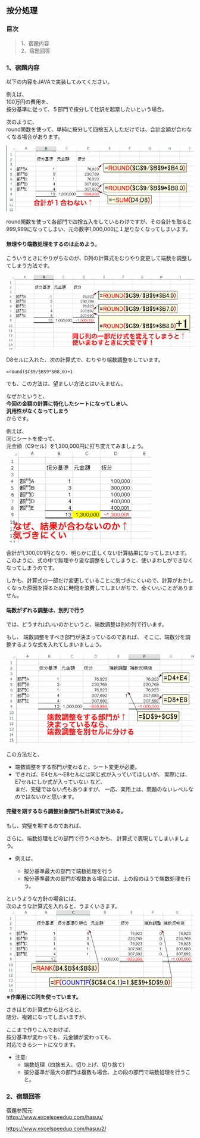 ## 按分処理  
### 目次  
> 1、宿題内容  
> 2、宿題回答  

### 1、宿題内容  
 以下の内容をJAVAで実装してみてください。  
  
例えば、  
100万円の費用を、  
按分基準に従って、５部門で按分して仕訳を起票したいという場合。  

次のように、  
round関数を使って、単純に按分して四捨五入しただけでは、合計金額が合わなくなる場合があります。  

![resource_992](https://github.com/wangdl000/study/blob/master/01_Java%E5%85%A5%E9%96%80/resource_992/092_101.png)   

round関数を使って各部門で四捨五入をしているわけですが、その合計を取ると999,999になってしまい、元の数字1,000,000に１足りなくなってしまいます。  

#### 無理やり端数処理をするのは止めよう。  

こういうときにやりがちなのが、D列の計算式をむりやり変更して端数を調整してしまう方法です。  

![resource_992](https://github.com/wangdl000/study/blob/master/01_Java%E5%85%A5%E9%96%80/resource_992/092_102.png)  

D8セルに入れた、次の計算式で、むりやり端数調整をしています。  

    =round($C$9/$B$9*$B8,0)+1  

でも、この方法は、望ましい方法とはいえません。  

なぜかというと、  
**今回の金額の計算に特化したシートになってしまい、**  
**汎用性がなくなってしまう**  
からです。  

例えば、  
同じシートを使って、  
元金額（C9セル）を1,300,000円に打ち変えてみましょう。  
![resource_992](https://github.com/wangdl000/study/blob/master/01_Java%E5%85%A5%E9%96%80/resource_992/092_103.png)  

合計が1,300,001円となり、明らかに正しくない計算結果になってしまいます。
このように、式の中で無理やり変な調整をしてしまうと、使いまわしができなくなってしまうのです。  

しかも、計算式の一部だけ変更していることに気づきにくいので、計算がおかしくなった原因を探るために時間を浪費してしまいがちで、全くいいことがありません。  

#### 端数がずれる調整は、別列で行う

では、どうすればいいのかというと、端数調整は別の列で行います。

もし、
端数調整をすべき部門が決まっているのであれば、
そこに、端数分を調整するような式を入れてしまいましょう。

![resource_992](https://github.com/wangdl000/study/blob/master/01_Java%E5%85%A5%E9%96%80/resource_992/092_104.png)  

この方法だと、

  - 端数調整をする部門が変わると、シート変更が必要。  
  - できれば、E4セル～E8セルには同じ式が入っていてほしいが、
  実際には、E7セルにしか式が入っていない
など、  
  まだ、完璧ではない点もありますが、
  一応、実用上は、問題のないレベルなのではないかと思います。  

#### 完璧を期するなら調整対象部門も計算式で決める。  

もし、完璧を期するのであれば、  

さらに、端数処理をどの部門で行うべきかも、
計算式で表現してしまいましょう。  

  - 例えば、  

    - 按分基準最大の部門で端数処理を行う
    - 按分基準最大の部門が複数ある場合には、上の段のほうで端数処理を行う。  

というような方針の場合には、  
次のような計算式を入れると、うまくいきます。  
![resource_992](https://github.com/wangdl000/study/blob/master/01_Java%E5%85%A5%E9%96%80/resource_992/092_105.png)  
**※作業用にC列を使っています。**  

さきほどの計算式から比べると、  
随分、複雑になってしまいますが、  

ここまで作りこんでおけば、  
按分基準が変わっても、元金額が変わっても、  
対応できるシートになります。  

  - 注意:  
    - 端数処理（四捨五入、切り上げ、切り捨て）  
    - 按分基準が最大の部門は複数も場合、上の段の部門で端数処理を行うこと。  

### 2、宿題回答   





宿題参照元:  
https://www.excelspeedup.com/hasuu/

https://www.excelspeedup.com/hasuu2/
